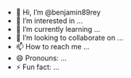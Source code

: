 - 👋 Hi, I’m @benjamin89rey
- 👀 I’m interested in ...
- 🌱 I’m currently learning ...
- 💞️ I’m looking to collaborate on ...
- 📫 How to reach me ...
- 😄 Pronouns: ...
- ⚡ Fun fact: ...

<!---
benjamin89rey/benjamin89rey is a ✨ special ✨ repository because its `README.md` (this file) appears on your GitHub profile.
You can click the Preview link to take a look at your changes.
--->
